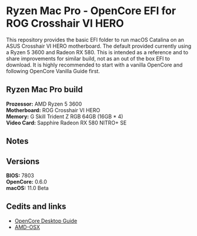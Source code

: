 # Ryzen Mac Pro - OpenCore EFI for ROG Crosshair VI HERO 

This repository provides the basic EFI folder to run macOS Catalina on an ASUS Crosshair VI HERO motherboard. The default provided currently using a Ryzen 5 3600 and Radeon RX 580. 
This is intended as a reference and to share improvements for similar build, not as an out of the box EFI to download. It is highly recommended to start with a vanilla OpenCore and following OpenCore Vanilla Guide first.

## Ryzen Mac Pro build

**Prozessor:** AMD Ryzen 5 3600  
**Motherboard:** ROG Crosshair VI HERO  
**Memory:** G Skill Trident Z RGB 64GB (16GB * 4)  
**Video Card:** Sapphire Radeon RX 580 NITRO+ SE  


## Notes


## Versions
**BIOS:** 7803   
**OpenCore:** 0.6.0   
**macOS:** 11.0 Beta   


## Cedits and links
* [OpenCore Desktop Guide](https://github.com/dortania/OpenCore-Desktop-Guide)   
* [AMD-OSX](https://github.com/AMD-OSX/AMD_Vanilla)   
